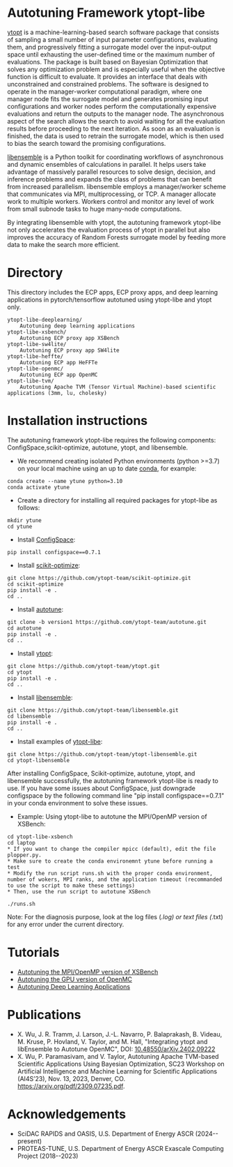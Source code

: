 # Autotuning Framework ytopt-libe
[ytopt](https://github.com/ytopt-team/ytopt.git) is a machine-learning-based search software package that consists of sampling a small number of input parameter configurations, evaluating them, and progressively fitting a surrogate model over the input-output space until exhausting the user-defined time or the maximum number of evaluations. The package is built based on Bayesian Optimization that solves any optimization problem and is especially useful when the objective function is difficult to evaluate. It provides an interface that deals with unconstrained and constrained problems. The software is designed to operate in the manager-worker computational paradigm, where one manager node fits the surrogate model and generates promising input configurations and worker nodes perform the computationally expensive evaluations and return the outputs to the manager node. The asynchronous aspect of the search allows the search to avoid waiting for all the evaluation results before proceeding to the next iteration. As soon as an evaluation is finished, the data is used to retrain the surrogate model, which is then used to bias the search toward the promising configurations.

[libensemble](https://github.com/ytopt-team/libensemble.git) is a Python toolkit for coordinating workflows of asynchronous and dynamic ensembles of calculations in parallel. It helps users take advantage of massively parallel resources to solve design, decision, and inference problems and expands the class of problems that can benefit from increased parallelism. libensemble employs a manager/worker scheme that communicates via MPI, multiprocessing, or TCP. A manager allocate work to multiple workers. Workers control and monitor any level of work from small subnode tasks to huge many-node computations.

By integrating libensemble with ytopt, the autotuning framework ytopt-libe not only accelerates the evaluation process of ytopt in parallel but also improves the accuracy of Random Forests surrogate model by feeding more data to make the search more efficient.

# Directory

This directory includes the ECP apps, ECP proxy apps, and deep learning applications in pytorch/tensorflow autotuned using ytopt-libe and ytopt only.

```
ytopt-libe-deeplearning/
    Autotuning deep learning applications 
ytopt-libe-xsbench/
    Autotuning ECP proxy app XSBench
ytopt-libe-sw4lite/
    Autotuning ECP proxy app SW4lite
ytopt-libe-heffte/
    Autotuning ECP app HeFFTe
ytopt-libe-openmc/
    Autotuning ECP app OpenMC
ytopt-libe-tvm/
    Autotuning Apache TVM (Tensor Virtual Machine)-based scientific applications (3mm, lu, cholesky)
```

# Installation instructions
The autotuning framework ytopt-libe requires the following components: ConfigSpace,scikit-optimize, autotune, ytopt, and libensemble.

* We recommend creating isolated Python environments (python >=3.7) on your local machine using an up to date [conda](https://docs.conda.io/projects/conda/en/latest/index.html), for example:

```
conda create --name ytune python=3.10
conda activate ytune
```

* Create a directory for installing all required packages for ytopt-libe as follows:
```
mkdir ytune
cd ytune
```

* Install [ConfigSpace](https://github.com/ytopt-team/ConfigSpace.git):
```
pip install configspace==0.7.1
```

* Install [scikit-optimize](https://github.com/ytopt-team/scikit-optimize.git):
```
git clone https://github.com/ytopt-team/scikit-optimize.git
cd scikit-optimize
pip install -e .
cd ..
```

* Install [autotune](https://github.com/ytopt-team/autotune.git):
```
git clone -b version1 https://github.com/ytopt-team/autotune.git
cd autotune
pip install -e .
cd ..
```

* Install [ytopt](https://github.com/ytopt-team/ytopt.git):
```
git clone https://github.com/ytopt-team/ytopt.git
cd ytopt
pip install -e .
cd ..
```

* Install [libensemble](https://github.com/ytopt-team/libensemble.git):
```
git clone https://github.com/ytopt-team/libensemble.git
cd libensemble
pip install -e .
cd ..
```

* Install examples of [ytopt-libe](https://github.com/ytopt-team/ytopt-libensemble.git):
```
git clone https://github.com/ytopt-team/ytopt-libensemble.git
cd ytopt-libensemble
```

After installing ConfigSpace, Scikit-optimize, autotune, ytopt, and libensemble successfully, the autotuning framework ytopt-libe is ready to use.
If you have some issues about ConfigSpace, just downgrade configspace by the following command line "pip install configspace==0.7.1" in your conda environment to solve these issues.

* Example: Using ytopt-libe to autotune the  MPI/OpenMP version of XSBench:
```
cd ytopt-libe-xsbench
cd laptop
* If you want to change the compiler mpicc (default), edit the file plopper.py. 
* Make sure to create the conda environemnt ytune before running a test
* Modify the run script runs.sh with the proper conda environment, number of wokers, MPI ranks, and the application timeout (recommanded to use the script to make these settings)
* Then, use the run script to autotune XSBench 

./runs.sh
```

Note: For the diagnosis purpose, look at the log files (*.log) or text files (*.txt) for any error under the current directory.

# Tutorials

* [Autotuning the MPI/OpenMP version of XSBench](https://github.com/ytopt-team/ytopt-libensemble/tree/main/ytopt-libe-xsbench)
* [Autotuning the GPU version of OpenMC](https://github.com/ytopt-team/ytopt-libensemble/tree/main/ytopt-libe-openmc)
* [Autotuning Deep Learning Applications](https://github.com/ytopt-team/ytopt-libensemble/tree/develop1/ytopt-libe-deeplearning)

# Publications
* X. Wu, J. R. Tramm, J. Larson, J.-L. Navarro, P. Balaprakash, B. Videau, M. Kruse, P. Hovland, V. Taylor, and M. Hall, "Integrating ytopt and libEnsemble to Autotune OpenMC", DOI: [10.48550/arXiv.2402.09222](https://doi.org/10.48550/arXiv.2402.09222)
* X. Wu, P. Paramasivam, and V. Taylor, Autotuning Apache TVM-based Scientific Applications Using Bayesian Optimization, SC23 Workshop on Artificial Intelligence and Machine Learning for Scientific Applications (AI4S’23), Nov. 13, 2023, Denver, CO. https://arxiv.org/pdf/2309.07235.pdf.

# Acknowledgements
* SciDAC RAPIDS and OASIS, U.S. Department of Energy ASCR (2024--present)
* PROTEAS-TUNE, U.S. Department of Energy ASCR Exascale Computing Project (2018--2023)

